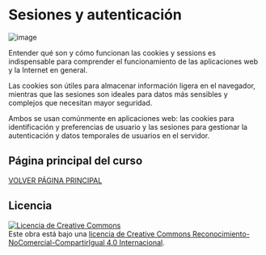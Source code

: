 # Sesiones y autenticación

![image](https://github.com/user-attachments/assets/353ed62a-8601-47e3-9824-518d8e907664)

Entender qué son y cómo funcionan las cookies y sessions es indispensable para comprender el funcionamiento de las aplicaciones web y la Internet en general.

Las cookies son útiles para almacenar información ligera en el navegador, mientras que las sesiones son ideales para datos más sensibles y complejos que necesitan mayor seguridad. 

Ambos se usan comúnmente en aplicaciones web: las cookies para identificación y preferencias de usuario y las sesiones para gestionar la autenticación y datos temporales de usuarios en el servidor.

## Página principal del curso
[VOLVER PÁGINA PRINCIPAL](https://github.com/profeMelola/DWES-00-2024-25)

## Licencia

<a rel="license" href="http://creativecommons.org/licenses/by-nc-sa/4.0/"><img alt="Licencia de Creative Commons" style="border-width:0" src="https://i.creativecommons.org/l/by-nc-sa/4.0/88x31.png" /></a><br />Este obra está bajo una <a rel="license" href="http://creativecommons.org/licenses/by-nc-sa/4.0/">licencia de Creative Commons Reconocimiento-NoComercial-CompartirIgual 4.0 Internacional</a>.

